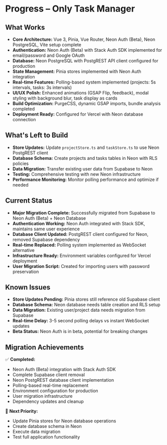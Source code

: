 # Progress – Only Task Manager

## What Works

- **Core Architecture:** Vue 3, Pinia, Vue Router, Neon Auth (Beta), Neon PostgreSQL, Vite setup complete
- **Authentication:** Neon Auth (Beta) with Stack Auth SDK implemented for email/password and Google OAuth
- **Database:** Neon PostgreSQL with PostgREST API client configured for production
- **State Management:** Pinia stores implemented with Neon Auth integration
- **Real-time Features:** Polling-based system implemented (projects: 5s intervals, tasks: 3s intervals)
- **UI/UX Polish:** Enhanced animations (GSAP Flip, feedback), modal styling with background blur, task display as cards
- **Build Optimization:** PurgeCSS, dynamic GSAP imports, bundle analysis completed
- **Deployment Ready:** Configured for Vercel with Neon database connection

## What's Left to Build

- **Store Updates:** Update `projectStore.ts` and `taskStore.ts` to use Neon PostgREST client
- **Database Schema:** Create projects and tasks tables in Neon with RLS policies
- **Data Migration:** Transfer existing user data from Supabase to Neon
- **Testing:** Comprehensive testing with new Neon infrastructure
- **Performance Monitoring:** Monitor polling performance and optimize if needed

## Current Status

- **Major Migration Complete:** Successfully migrated from Supabase to Neon Auth (Beta) + Neon Database
- **Authentication Working:** Neon Auth integrated with Stack SDK, maintains same user experience
- **Database Client Updated:** PostgREST client configured for Neon, removed Supabase dependency
- **Real-time Replaced:** Polling system implemented as WebSocket alternative
- **Infrastructure Ready:** Environment variables configured for Vercel deployment
- **User Migration Script:** Created for importing users with password preservation

## Known Issues

- **Store Updates Pending:** Pinia stores still reference old Supabase client
- **Database Schema:** Neon database needs table creation and RLS setup
- **Data Migration:** Existing user/project data needs migration from Supabase
- **Real-time Delay:** 3-5 second polling delays vs instant WebSocket updates
- **Beta Status:** Neon Auth is in beta, potential for breaking changes

## Migration Achievements

✅ **Completed:**
- Neon Auth (Beta) integration with Stack Auth SDK
- Complete Supabase client removal
- Neon PostgREST database client implementation
- Polling-based real-time replacement
- Environment configuration for production
- User migration infrastructure
- Dependency updates and cleanup

🔄 **Next Priority:**
- Update Pinia stores for Neon database operations
- Create database schema in Neon
- Execute data migration
- Test full application functionality
